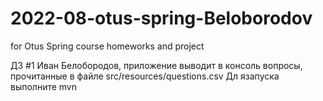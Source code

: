 # 2022-08-otus-spring-Beloborodov
for Otus Spring course homeworks and project

ДЗ #1  Иван Белобородов, приложение выводит в консоль вопросы, прочитанные в файле src/resources/questions.csv
Дл язапуска выполните mvn 

